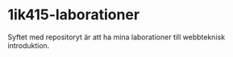 1ik415-laborationer
===================
Syftet med repositoryt är att ha mina laborationer till webbteknisk introduktion.
